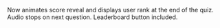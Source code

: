 Now animates score reveal and displays user rank at the end of the quiz.
Audio stops on next question. Leaderboard button included.